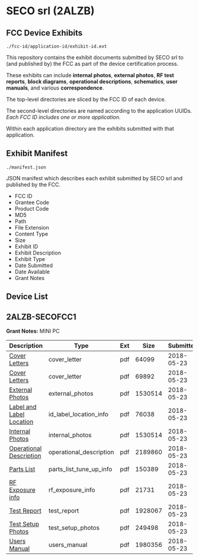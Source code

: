 # SECO srl (2ALZB)
## FCC Device Exhibits

```
./fcc-id/application-id/exhibit-id.ext
```

This repository contains the exhibit documents submitted by SECO srl to (and published by) the FCC as part of the device certification process.

These exhibits can include **internal photos**, **external photos**, **RF test reports**, **block diagrams**, **operational descriptions**, **schematics**, **user manuals**, and various **correspondence**.

The top-level directories are sliced by the FCC ID of each device.

The second-level directories are named according to the application UUIDs. *Each FCC ID includes one or more application.*

Within each application directory are the exhibits submitted with that application. 

## Exhibit Manifest

```
./manifest.json
```

JSON manifest which describes each exhibit submitted by SECO srl and published by the FCC.

- FCC ID
- Grantee Code
- Product Code
- MD5
- Path
- File Extension
- Content Type
- Size
- Exhibit ID
- Exhibit Description
- Exhibit Type
- Date Submitted
- Date Available
- Grant Notes

## Device List
## 2ALZB-SECOFCC1
**Grant Notes:** MINI PC

| Description | Type | Ext | Size | Submitted | Available |
| ----------- | ---- | --- | ---- | --------- | --------- |
| [Cover Letters](2ALZB-SECOFCC1/ac0fff0b3bc26e4d9b4e6ee3fbbf4146/3861576.pdf) | cover_letter | pdf | 64099 | 2018-05-23 | 2018-05-23 |
| [Cover Letters](2ALZB-SECOFCC1/ac0fff0b3bc26e4d9b4e6ee3fbbf4146/3861577.pdf) | cover_letter | pdf | 69892 | 2018-05-23 | 2018-05-23 |
| [External Photos](2ALZB-SECOFCC1/ac0fff0b3bc26e4d9b4e6ee3fbbf4146/3861579.pdf) | external_photos | pdf | 1530514 | 2018-05-23 | 2018-05-23 |
| [Label and Label Location](2ALZB-SECOFCC1/ac0fff0b3bc26e4d9b4e6ee3fbbf4146/3861580.pdf) | id_label_location_info | pdf | 76038 | 2018-05-23 | 2018-05-23 |
| [Internal Photos](2ALZB-SECOFCC1/ac0fff0b3bc26e4d9b4e6ee3fbbf4146/3861579.pdf) | internal_photos | pdf | 1530514 | 2018-05-23 | 2018-05-23 |
| [Operational Description](2ALZB-SECOFCC1/ac0fff0b3bc26e4d9b4e6ee3fbbf4146/3861581.pdf) | operational_description | pdf | 2189860 | 2018-05-23 | 2018-05-23 |
| [Parts List](2ALZB-SECOFCC1/ac0fff0b3bc26e4d9b4e6ee3fbbf4146/3861582.pdf) | parts_list_tune_up_info | pdf | 150389 | 2018-05-23 | 2018-05-23 |
| [RF Exposure info](2ALZB-SECOFCC1/ac0fff0b3bc26e4d9b4e6ee3fbbf4146/3861583.pdf) | rf_exposure_info | pdf | 21731 | 2018-05-23 | 2018-05-23 |
| [Test Report](2ALZB-SECOFCC1/ac0fff0b3bc26e4d9b4e6ee3fbbf4146/3861585.pdf) | test_report | pdf | 1928067 | 2018-05-23 | 2018-05-23 |
| [Test Setup Photos](2ALZB-SECOFCC1/ac0fff0b3bc26e4d9b4e6ee3fbbf4146/3861586.pdf) | test_setup_photos | pdf | 249498 | 2018-05-23 | 2018-05-23 |
| [Users Manual](2ALZB-SECOFCC1/ac0fff0b3bc26e4d9b4e6ee3fbbf4146/3861587.pdf) | users_manual | pdf | 1980356 | 2018-05-23 | 2018-05-23 |

